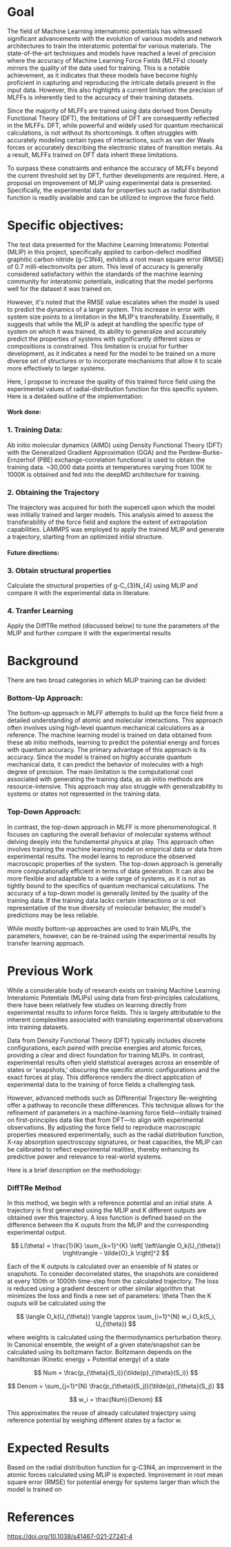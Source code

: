 # Goal
The field of Machine Learning internatomic potentials has witnessed significant advancements with the evolution of various models and network architectures to train the interatomic potential for various materials. The state-of-the-art techniques and models have reached a level of precision where the accuracy of Machine Learning Force Fields (MLFFs) closely mirrors the quality of the data used for training. This is a notable achievement, as it indicates that these models have become highly proficient in capturing and reproducing the intricate details present in the input data. However, this also highlights a current limitation: the precision of MLFFs is inherently tied to the accuracy of their training datasets.

Since the majority of MLFFs are trained using data derived from Density Functional Theory (DFT), the limitations of DFT are consequently reflected in the MLFFs. DFT, while powerful and widely used for quantum mechanical calculations, is not without its shortcomings. It often struggles with accurately modeling certain types of interactions, such as van der Waals forces or accurately describing the electronic states of transition metals. As a result, MLFFs trained on DFT data inherit these limitations.

To surpass these constraints and enhance the accuracy of MLFFs beyond the current threshold set by DFT, further developments are required. Here, a proposal on improvement of MLIP using experimental data is presented. Specifically, the experimental data for properties such as radial distribution function is readily available and can be utilized to improve the force field. 

# Specific objectives:
The test data presented for the Machine Learning Interatomic Potential (MLIP) in this project, specifically applied to carbon-defect modified graphitic carbon nitride (g-C3N4), exhibits a root mean square error (RMSE) of 0.7 milli-electronvolts per atom. This level of accuracy is generally considered satisfactory within the standards of the machine learning community for interatomic potentials, indicating that the model performs well for the dataset it was trained on.

However, it's noted that the RMSE value escalates when the model is used to predict the dynamics of a larger system. This increase in error with system size points to a limitation in the MLIP's transferability. Essentially, it suggests that while the MLIP is adept at handling the specific type of system on which it was trained, its ability to generalize and accurately predict the properties of systems with significantly different sizes or compositions is constrained. This limitation is crucial for further development, as it indicates a need for the model to be trained on a more diverse set of structures or to incorporate mechanisms that allow it to scale more effectively to larger systems.

Here, I propose to increase the quality of this trained force field using the experimental values of radial-distribution function for this specific system. Here is a detailed outline of the implementation: 

#### Work done:
### 1. Training Data: 
Ab initio molecular dynamics (AIMD) using Density Functional Theory (DFT) with the Generalized Gradient Approximation (GGA) and the Perdew-Burke-Ernzerhof (PBE) exchange-correlation functional is used to obtain the training data. ~30,000 data points at temperatures varying from 100K to 1000K is obtained and fed into the deepMD architecture for training.

### 2. Obtaining the Trajectory
The trajectory was acquired for both the supercell upon which the model was initially trained and larger models. This analysis aimed to assess the transferability of the force field and explore the extent of extrapolation capabilities. LAMMPS was employed to apply the trained MLIP and generate a trajectory, starting from an optimized initial structure. 

#### Future directions:
### 3. Obtain structural properties 
Calculate the structural properties of g-C_{3}N_{4} using MLIP and compare it with the experimental data in literature. 

### 4. Tranfer Learning
Apply the DiffTRe method (discussed below) to tune the parameters of the MLIP and further compare it with the experimental results 

# Background

There are two broad categories in which MLIP training can be divided: 

### Bottom-Up Approach:
The bottom-up approach in MLFF attempts to build up the force field from a detailed understanding of atomic and molecular interactions. This approach often involves using high-level quantum mechanical calculations as a reference. The machine learning model is trained on data obtained from these ab initio methods, learning to predict the potential energy and forces with quantum accuracy. The primary advantage of this approach is its accuracy. Since the model is trained on highly accurate quantum mechanical data, it can predict the behavior of molecules with a high degree of precision. The main limitation is the computational cost associated with generating the training data, as ab initio methods are resource-intensive. This approach may also struggle with generalizability to systems or states not represented in the training data.

### Top-Down Approach:
In contrast, the top-down approach in MLFF is more phenomenological. It focuses on capturing the overall behavior of molecular systems without delving deeply into the fundamental physics at play. This approach often involves training the machine learning model on empirical data or data from experimental results. The model learns to reproduce the observed macroscopic properties of the system. The top-down approach is generally more computationally efficient in terms of data generation. It can also be more flexible and adaptable to a wide range of systems, as it is not as tightly bound to the specifics of quantum mechanical calculations. The accuracy of a top-down model is generally limited by the quality of the training data. If the training data lacks certain interactions or is not representative of the true diversity of molecular behavior, the model's predictions may be less reliable.

While mostly bottom-up approaches are used to train MLIPs, the parameters, however, can be re-trained using the experimental results by transfer learning approach. 

# Previous Work

While a considerable body of research exists on training Machine Learning Interatomic Potentials (MLIPs) using data from first-principles calculations, there have been relatively few studies on learning directly from experimental results to inform force fields. This is largely attributable to the inherent complexities associated with translating experimental observations into training datasets.

Data from Density Functional Theory (DFT) typically includes discrete configurations, each paired with precise energies and atomic forces, providing a clear and direct foundation for training MLIPs. In contrast, experimental results often yield statistical averages across an ensemble of states or 'snapshots,' obscuring the specific atomic configurations and the exact forces at play. This difference renders the direct application of experimental data to the training of force fields a challenging task.

However, advanced methods such as Differential Trajectory Re-weighting offer a pathway to reconcile these differences. This technique allows for the refinement of parameters in a machine-learning force field—initially trained on first-principles data like that from DFT—to align with experimental observations. By adjusting the force field to reproduce macroscopic properties measured experimentally, such as the radial distribution function, X-ray absorption spectroscopy signatures, or heat capacities, the MLIP can be calibrated to reflect experimental realities, thereby enhancing its predictive power and relevance to real-world systems.

Here is a brief description on the methodology:

### DiffTRe Method

In this method, we begin with a reference potential and an initial state. A trajectory is first generated using the MLIP and K different outputs are obtained over this trajectory. 
A loss function is defined based on the difference between the K ouputs from the MLIP and the corresponding experimental output. 

$$
L(\theta) = \frac{1}{K} \sum_{k=1}^{K} \left[ \left\langle O_k(U_{\theta}) \right\rangle - \tilde{O}_k \right]^2
$$

Each of the K outputs is calculated over an ensemble of N states or snapshots. To consider decorrelated states, the snapshots are considered at every 100th or 1000th time-step from the calculated trajectory. 
The loss is reduced using a gradient descent or other similar algorithm that minimizes the loss and finds a new set of parameters: \theta
Then the K ouputs will be calculated using the 

$$
\langle O_k(U_{\theta}) \rangle \approx \sum_{i=1}^{N} w_i O_k(S_i, U_{\theta})
$$

where weights is calculated using the thermodynamics perturbation theory. In Canonical ensemble, the weight of a given state/snapshot can be calculated using its boltzmann factor. Boltzmann depends on the hamiltonian (Kinetic energy + Potential energy) of a state


$$
Num = \frac{p_{\theta}(S_i)}{\tilde{p}_{\theta}(S_i)}
$$

$$
Denom = \sum_{j=1}^{N} \frac{p_{\theta}(S_j)}{\tilde{p}_{\theta}(S_j)}
$$

$$
w_i = \frac{Num}{Denom}
$$


This approximates the reuse of already calculated trajectpry using reference potential by weighing different states by a factor w. 

# Expected Results
Based on the radial distribution function for g-C3N4, an improvement in the atomic forces calculated using MLIP is expected. 
Improvement in root mean square error (RMSE) for potential energy for systems larger than which the model is trained on 

# References
https://doi.org/10.1038/s41467-021-27241-4
